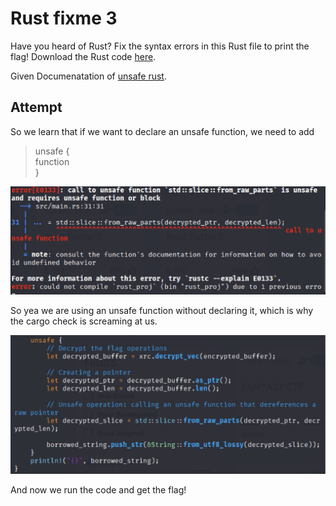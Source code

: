 # Rust fixme 3

Have you heard of Rust? Fix the syntax errors in this Rust file to print the flag!
Download the Rust code [here](https://challenge-files.picoctf.net/c_verbal_sleep/dcdaf491b35c1d0f5075e9583edbbb7aaea1dffb6ad32bc000e4d87b5200ff7b/fixme3.tar.gz).

Given Documenatation of [unsafe rust](https://doc.rust-lang.org/book/ch20-01-unsafe-rust.html).

## Attempt

So we learn that if we want to declare an unsafe function, we need to add

> unsafe {  
>   function   
>}

![pic1](pics/pic1.png)

So yea we are using an unsafe function without declaring it, which is why the cargo check is screaming at us.

![pic2](pics/pic2.png)

And now we run the code and get the flag!